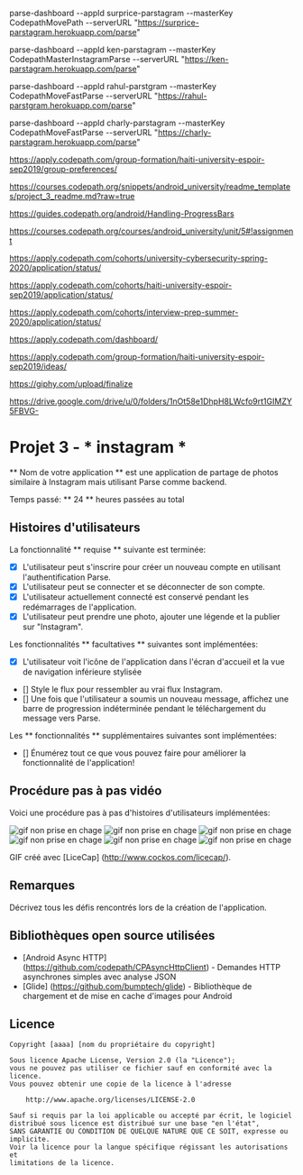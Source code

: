 
parse-dashboard --appId surprice-parstagram --masterKey CodepathMovePath --serverURL "https://surprice-parstagram.herokuapp.com/parse"



parse-dashboard --appId ken-parstagram --masterKey CodepathMasterInstagramParse --serverURL "https://ken-parstagram.herokuapp.com/parse"



parse-dashboard --appId rahul-parstgram --masterKey CodepathMoveFastParse --serverURL "https://rahul-parstgram.herokuapp.com/parse"

parse-dashboard --appId charly-parstagram --masterKey CodepathMoveFastParse --serverURL "https://charly-parstagram.herokuapp.com/parse"


https://apply.codepath.com/group-formation/haiti-university-espoir-sep2019/group-preferences/


https://courses.codepath.org/snippets/android_university/readme_templates/project_3_readme.md?raw=true


https://guides.codepath.org/android/Handling-ProgressBars


https://courses.codepath.org/courses/android_university/unit/5#!assignment


https://apply.codepath.com/cohorts/university-cybersecurity-spring-2020/application/status/


https://apply.codepath.com/cohorts/haiti-university-espoir-sep2019/application/status/


https://apply.codepath.com/cohorts/interview-prep-summer-2020/application/status/

https://apply.codepath.com/dashboard/


https://apply.codepath.com/group-formation/haiti-university-espoir-sep2019/ideas/

https://giphy.com/upload/finalize


https://drive.google.com/drive/u/0/folders/1nOt58e1DhpH8LWcfo9rt1GIMZY5FBVG-






















# Projet 3 - * instagram *

** Nom de votre application ** est une application de partage de photos similaire à Instagram mais utilisant Parse comme backend.

Temps passé: ** 24 ** heures passées au total

## Histoires d'utilisateurs

La fonctionnalité ** requise ** suivante est terminée:

- [X] L'utilisateur peut s'inscrire pour créer un nouveau compte en utilisant l'authentification Parse.
- [X] L'utilisateur peut se connecter et se déconnecter de son compte.
- [X] L'utilisateur actuellement connecté est conservé pendant les redémarrages de l'application.
- [X] L'utilisateur peut prendre une photo, ajouter une légende et la publier sur "Instagram".

Les fonctionnalités ** facultatives ** suivantes sont implémentées:

- [X] L'utilisateur voit l'icône de l'application dans l'écran d'accueil et la vue de navigation inférieure stylisée
- [] Style le flux pour ressembler au vrai flux Instagram.
- [] Une fois que l'utilisateur a soumis un nouveau message, affichez une barre de progression indéterminée pendant le téléchargement du message vers Parse.

Les ** fonctionnalités ** supplémentaires suivantes sont implémentées:

- [] Énumérez tout ce que vous pouvez faire pour améliorer la fonctionnalité de l'application!

## Procédure pas à pas vidéo

Voici une procédure pas à pas d'histoires d'utilisateurs implémentées:

<img src = 'https://github.com/Sluckson/instagram-partie2/blob/master/Screenshot_2020-05-27-17-12-46.png' title = 'Vidéo pas à pas' width = '' alt = 'gif non prise en chage' />
<img src = 'https://github.com/Sluckson/instagram-partie2/blob/master/Screenshot_2020-05-27-17-13-00.png' title = 'Vidéo pas à pas' width = '' alt = 'gif non prise en chage' />
<img src = 'https://github.com/Sluckson/instagram-partie2/blob/master/Screenshot_2020-05-27-17-14-19.png' title = 'Vidéo pas à pas' width = '' alt = 'gif non prise en chage' />
<img src = 'https://github.com/Sluckson/instagram-partie2/blob/master/Screenshot_2020-05-27-17-14-36.png' title = 'Vidéo pas à pas' width = '' alt = 'gif non prise en chage' />
<img src = 'https://github.com/Sluckson/instagram-partie2/blob/master/Screenshot_2020-05-27-17-15-11.png' title = 'Vidéo pas à pas' width = '' alt = 'gif non prise en chage' />
<img src = 'https://github.com/Sluckson/instagram-partie2/blob/master/Screenshot_2020-05-27-17-15-13.png' title = 'Vidéo pas à pas' width = '' alt = 'gif non prise en chage' />

GIF créé avec [LiceCap] (http://www.cockos.com/licecap/).

## Remarques

Décrivez tous les défis rencontrés lors de la création de l'application.

## Bibliothèques open source utilisées

- [Android Async HTTP] (https://github.com/codepath/CPAsyncHttpClient) - Demandes HTTP asynchrones simples avec analyse JSON
- [Glide] (https://github.com/bumptech/glide) - Bibliothèque de chargement et de mise en cache d'images pour Android

## Licence

    Copyright [aaaa] [nom du propriétaire du copyright]

    Sous licence Apache License, Version 2.0 (la "Licence");
    vous ne pouvez pas utiliser ce fichier sauf en conformité avec la licence.
    Vous pouvez obtenir une copie de la licence à l'adresse

        http://www.apache.org/licenses/LICENSE-2.0

    Sauf si requis par la loi applicable ou accepté par écrit, le logiciel
    distribué sous licence est distribué sur une base "en l'état",
    SANS GARANTIE OU CONDITION DE QUELQUE NATURE QUE CE SOIT, expresse ou implicite.
    Voir la licence pour la langue spécifique régissant les autorisations et
    limitations de la licence.
